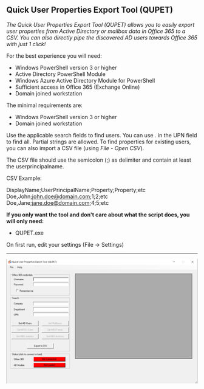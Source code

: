 ﻿## Quick User Properties Export Tool (QUPET)

_The Quick User Properties Export Tool (QUPET) allows you to easily export user properties from Active Directory or mailbox data in Office 365 to a CSV. You can also directly pipe the discovered AD users towards Office 365 with just 1 click!_

For the best experience you will need:
- Windows PowerShell version 3 or higher
- Active Directory PowerShell Module
- Windows Azure Active Directory Module for PowerShell
- Sufficient access in Office 365 (Exchange Online)
- Domain joined workstation

The minimal requirements are:
- Windows PowerShell version 3 or higher
- Domain joined workstation

Use the applicable search fields to find users. You can use *.* in the UPN field to find all. Partial strings are allowed.
To find properties for existing users, you can also import a CSV file (using _File - Open CSV_). 

The CSV file should use the semicolon (;) as delimiter and contain at least the userprincipalname.

CSV Example:

DisplayName;UserPrincipalName;Property;Property;etc<br>
Doe,John;john.doe@domain.com;1;2;etc<br>
Doe,Jane;jane.doe@domain.com;4;5;etc<br>

**If you only want the tool and don't care about what the script does, you will only need:**
- QUPET.exe

On first run, edit your settings (File -> Settings)

***

![Sample](https://github.com/ahatting/QUPET/blob/master/Sample1.png "QUPET")
